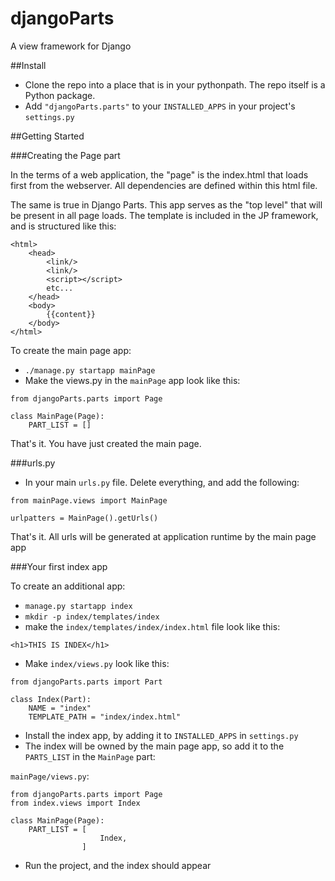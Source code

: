 # djangoParts
A view framework for Django


##Install

- Clone the repo into a place that is in your pythonpath. The repo itself is a Python package.
- Add `"djangoParts.parts"` to your `INSTALLED_APPS` in your project's `settings.py`


##Getting Started

###Creating the Page part

In the terms of a web application, the "page" is the index.html that loads first from the webserver. All dependencies are defined within this html file.

The same is true in Django Parts. This app serves as the "top level" that will be present in all page loads. The template is included in the JP framework, and is structured like this:

```
<html>
    <head>
        <link/>
        <link/>
        <script></script>
        etc...
    </head>
    <body>
        {{content}}
    </body>
</html>
```

To create the main page app:

- `./manage.py startapp mainPage`
- Make the views.py in the `mainPage` app look like this:

```
from djangoParts.parts import Page

class MainPage(Page):
    PART_LIST = []
```

That's it. You have just created the main page.

###urls.py

- In your main `urls.py` file. Delete everything, and add the following:

```
from mainPage.views import MainPage

urlpatters = MainPage().getUrls()
```

That's it. All urls will be generated at application runtime by the main page app

###Your first index app

To create an additional app:

- `manage.py startapp index`
- `mkdir -p index/templates/index`
- make the `index/templates/index/index.html` file look like this:

```
<h1>THIS IS INDEX</h1>
```

- Make `index/views.py` look like this:

```
from djangoParts.parts import Part

class Index(Part):
    NAME = "index"
    TEMPLATE_PATH = "index/index.html"
```

- Install the index app, by adding it to `INSTALLED_APPS` in `settings.py`
- The index will be owned by the main page app, so add it to the `PARTS_LIST` in the `MainPage` part:

`mainPage/views.py`:
```
from djangoParts.parts import Page
from index.views import Index

class MainPage(Page):
    PART_LIST = [
                    Index,
                ]
```

- Run the project, and the index should appear
